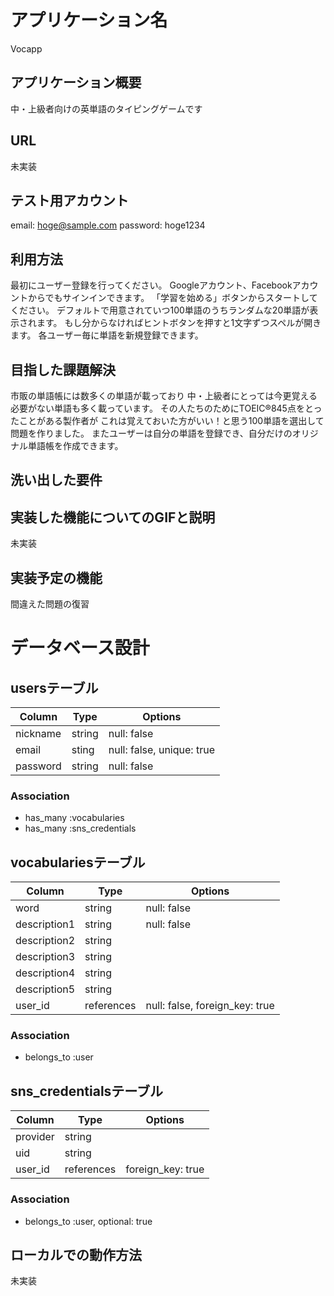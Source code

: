 # アプリケーション名
Vocapp

## アプリケーション概要
中・上級者向けの英単語のタイピングゲームです

## URL
未実装

## テスト用アカウント
email: hoge@sample.com
password: hoge1234

## 利用方法
最初にユーザー登録を行ってください。
Googleアカウント、Facebookアカウントからでもサインインできます。
「学習を始める」ボタンからスタートしてください。
デフォルトで用意されていつ100単語のうちランダムな20単語が表示されます。
もし分からなければヒントボタンを押すと1文字ずつスペルが開きます。
各ユーザー毎に単語を新規登録できます。


## 目指した課題解決
市販の単語帳には数多くの単語が載っており
中・上級者にとっては今更覚える必要がない単語も多く載っています。
その人たちのためにTOEIC®845点をとったことがある製作者が
これは覚えておいた方がいい！と思う100単語を選出して問題を作りました。
またユーザーは自分の単語を登録でき、自分だけのオリジナル単語帳を作成できます。

## 洗い出した要件


## 実装した機能についてのGIFと説明
未実装

## 実装予定の機能
間違えた問題の復習

# データベース設計

## usersテーブル
| Column   | Type   | Options                   |
| -------- | ------ | ------------------------- |
| nickname | string | null: false               |
| email    | sting  | null: false, unique: true |
| password | string | null: false               |

### Association
- has_many :vocabularies
- has_many :sns_credentials

## vocabulariesテーブル
| Column       | Type       | Options                        |
| ------------ | ---------- | ------------------------------ |
| word         | string     | null: false                    |
| description1 | string     | null: false                    |
| description2 | string     |                                |
| description3 | string     |                                |
| description4 | string     |                                |
| description5 | string     |                                |
| user_id      | references | null: false, foreign_key: true |

### Association
- belongs_to :user

## sns_credentialsテーブル
| Column   | Type       | Options           |
| -------- | ---------- | ----------------- |
| provider | string     |                   |
| uid      | string     |                   |
| user_id  | references | foreign_key: true |

### Association
- belongs_to :user, optional: true

## ローカルでの動作方法
未実装